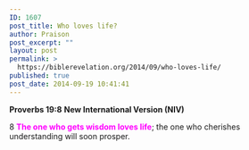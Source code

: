 ```yaml
---
ID: 1607
post_title: Who loves life?
author: Praison
post_excerpt: ""
layout: post
permalink: >
  https://biblerevelation.org/2014/09/who-loves-life/
published: true
post_date: 2014-09-19 10:41:41
---
```

<strong>Proverbs 19:8</strong>
<strong> New International Version (NIV)</strong>

8 <span style="color: #ff00ff;"><strong>The one who gets wisdom loves life</strong></span>;
the one who cherishes understanding will soon prosper.